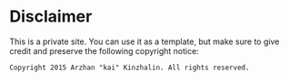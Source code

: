 # Disclaimer

This is a private site. You can use it as a template, but make sure to give credit and
preserve the following copyright notice:

```
Copyright 2015 Arzhan "kai" Kinzhalin. All rights reserved.
```
